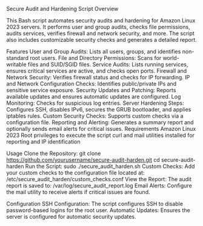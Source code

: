 Secure Audit and Hardening Script
Overview

This Bash script automates security audits and hardening for Amazon Linux 2023 servers. It performs user and group audits, checks file permissions, audits services, verifies firewall and network security, and more. The script also includes customizable security checks and generates a detailed report.

Features
User and Group Audits: Lists all users, groups, and identifies non-standard root users.
File and Directory Permissions: Scans for world-writable files and SUID/SGID files.
Service Audits: Lists running services, ensures critical services are active, and checks open ports.
Firewall and Network Security: Verifies firewall status and checks for IP forwarding.
IP and Network Configuration Checks: Identifies public/private IPs and sensitive service exposure.
Security Updates and Patching: Reports available updates and ensures automatic updates are configured.
Log Monitoring: Checks for suspicious log entries.
Server Hardening Steps: Configures SSH, disables IPv6, secures the GRUB bootloader, and applies iptables rules.
Custom Security Checks: Supports custom checks via a configuration file.
Reporting and Alerting: Generates a summary report and optionally sends email alerts for critical issues.
Requirements
Amazon Linux 2023
Root privileges to execute the script
curl and mail utilities installed for reporting and IP identification

Usage
Clone the Repository:
git clone https://github.com/yourusername/secure-audit-harden.git
cd secure-audit-harden
Run the Script:
sudo ./secure_audit_harden.sh
Custom Checks: Add your custom checks to the configuration file located at:
/etc/secure_audit_harden/custom_checks.conf
View the Report: The audit report is saved to:
/var/log/secure_audit_report.log
Email Alerts: Configure the mail utility to receive alerts if critical issues are found.

Configuration
SSH Configuration: The script configures SSH to disable password-based logins for the root user.
Automatic Updates: Ensures the server is configured for automatic security updates.
